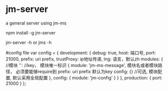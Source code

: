 jm-server
=========

a general server using jm-ms

npm install -g jm-server

jm-server -h
or
jms -h

#config file
var config = {
    development: {
        debug: true,
        host: 端口号,
        port: 21000,
        prefix: uri prefix,
        trustProxy: ip地址传递,
        lng: 语言，默认zh
        modules: {   //模块
            '': //key， 模块唯一标识
            {
                module: 'jm-ms-message', 模块名或者模块路径， 必须要能够require到
                prefix: uri prefix 默认为key
                config: {}  //可选, 模块配置, 默认采用全局配置
            },
            config: {
                module: 'jm-config'
            }
        }
    },
    production: {
        port: 21000
    }
};
